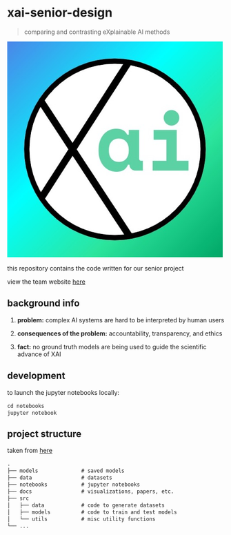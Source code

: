 # xai-senior-design
> comparing and contrasting eXplainable AI methods

![Alt text](docs/../docs/team_logo.jpeg)

this repository contains the code written for our senior project

view the team website [here](http://www.cci.drexel.edu/SeniorDesign/2019_2020/Explainable_AI//explainable-ai-index.html)

## background info

1. **problem:** complex AI systems are hard to be interpreted by human users 

2. **consequences of the problem:** accountability, transparency, and ethics

3. **fact:** no ground truth models are being used to guide the scientific advance of XAI

## development

to launch the jupyter notebooks locally:

```
cd notebooks
jupyter notebook
```

## project structure
taken from [here](https://medium.com/@rrfd/cookiecutter-data-science-organize-your-projects-atom-and-jupyter-2be7862f487e)

```
.
├── models              # saved models
├── data                # datasets
├── notebooks           # jupyter notebooks 
├── docs                # visualizations, papers, etc.
├── src
│   ├── data            # code to generate datasets
│   ├── models          # code to train and test models
│   └── utils           # misc utility functions
└── ...
```
